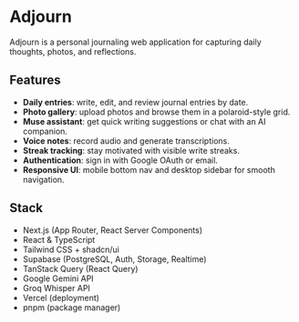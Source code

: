 # Adjourn

Adjourn is a personal journaling web application for capturing daily thoughts, photos, and reflections.

## Features

- **Daily entries**: write, edit, and review journal entries by date.
- **Photo gallery**: upload photos and browse them in a polaroid-style grid.
- **Muse assistant**: get quick writing suggestions or chat with an AI companion.
- **Voice notes**: record audio and generate transcriptions.
- **Streak tracking**: stay motivated with visible write streaks.
- **Authentication**: sign in with Google OAuth or email.
- **Responsive UI**: mobile bottom nav and desktop sidebar for smooth navigation.

## Stack

- Next.js (App Router, React Server Components)
- React & TypeScript
- Tailwind CSS + shadcn/ui
- Supabase (PostgreSQL, Auth, Storage, Realtime)
- TanStack Query (React Query)
- Google Gemini API
- Groq Whisper API
- Vercel (deployment)
- pnpm (package manager) 